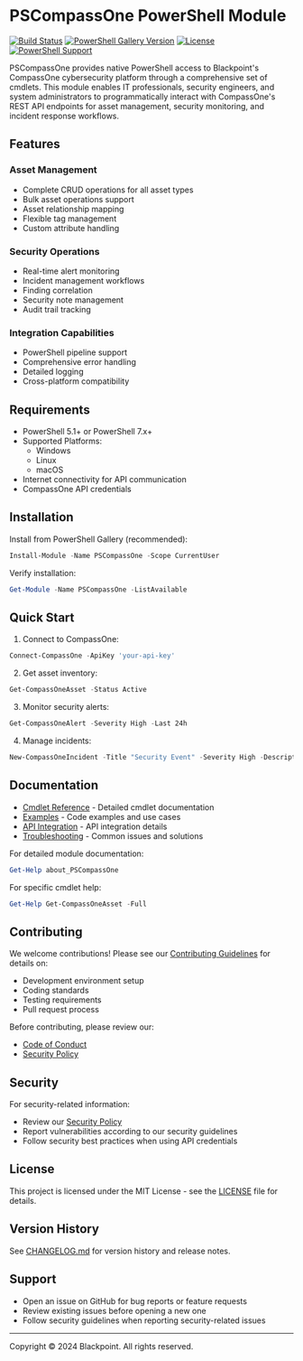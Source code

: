 # PSCompassOne PowerShell Module

[![Build Status](https://github.com/blackpoint/pscompassone/workflows/CI/badge.svg)](https://github.com/blackpoint/pscompassone/actions)
[![PowerShell Gallery Version](https://img.shields.io/powershellgallery/v/PSCompassOne)](https://www.powershellgallery.com/packages/PSCompassOne)
[![License](https://img.shields.io/github/license/blackpoint/pscompassone)](LICENSE)
[![PowerShell Support](https://img.shields.io/powershellgallery/p/PSCompassOne)](https://www.powershellgallery.com/packages/PSCompassOne)

PSCompassOne provides native PowerShell access to Blackpoint's CompassOne cybersecurity platform through a comprehensive set of cmdlets. This module enables IT professionals, security engineers, and system administrators to programmatically interact with CompassOne's REST API endpoints for asset management, security monitoring, and incident response workflows.

## Features

### Asset Management
- Complete CRUD operations for all asset types
- Bulk asset operations support
- Asset relationship mapping
- Flexible tag management
- Custom attribute handling

### Security Operations
- Real-time alert monitoring
- Incident management workflows
- Finding correlation
- Security note management
- Audit trail tracking

### Integration Capabilities
- PowerShell pipeline support
- Comprehensive error handling
- Detailed logging
- Cross-platform compatibility

## Requirements

- PowerShell 5.1+ or PowerShell 7.x+
- Supported Platforms:
  - Windows
  - Linux
  - macOS
- Internet connectivity for API communication
- CompassOne API credentials

## Installation

Install from PowerShell Gallery (recommended):

```powershell
Install-Module -Name PSCompassOne -Scope CurrentUser
```

Verify installation:

```powershell
Get-Module -Name PSCompassOne -ListAvailable
```

## Quick Start

1. Connect to CompassOne:

```powershell
Connect-CompassOne -ApiKey 'your-api-key'
```

2. Get asset inventory:

```powershell
Get-CompassOneAsset -Status Active
```

3. Monitor security alerts:

```powershell
Get-CompassOneAlert -Severity High -Last 24h
```

4. Manage incidents:

```powershell
New-CompassOneIncident -Title "Security Event" -Severity High -Description "Suspicious activity detected"
```

## Documentation

- [Cmdlet Reference](docs/cmdlets/README.md) - Detailed cmdlet documentation
- [Examples](docs/examples/README.md) - Code examples and use cases
- [API Integration](docs/api/README.md) - API integration details
- [Troubleshooting](docs/troubleshooting/README.md) - Common issues and solutions

For detailed module documentation:

```powershell
Get-Help about_PSCompassOne
```

For specific cmdlet help:

```powershell
Get-Help Get-CompassOneAsset -Full
```

## Contributing

We welcome contributions! Please see our [Contributing Guidelines](CONTRIBUTING.md) for details on:

- Development environment setup
- Coding standards
- Testing requirements
- Pull request process

Before contributing, please review our:
- [Code of Conduct](CODE_OF_CONDUCT.md)
- [Security Policy](SECURITY.md)

## Security

For security-related information:
- Review our [Security Policy](SECURITY.md)
- Report vulnerabilities according to our security guidelines
- Follow security best practices when using API credentials

## License

This project is licensed under the MIT License - see the [LICENSE](LICENSE) file for details.

## Version History

See [CHANGELOG.md](CHANGELOG.md) for version history and release notes.

## Support

- Open an issue on GitHub for bug reports or feature requests
- Review existing issues before opening a new one
- Follow security guidelines when reporting security-related issues

---

Copyright © 2024 Blackpoint. All rights reserved.